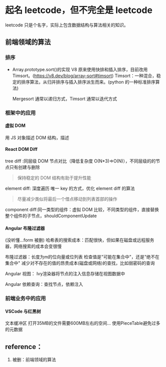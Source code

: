 # 起名 leetcode，但不完全是 leetcode

leetcode 只是个名字，实际上包含数据结构与算法相关的知识。

## 前端领域的算法

### 排序

- Array.prototype.sort()的实现
  V8 原来使用快排和插入排序，目前改用 Timsort。(https://v8.dev/blog/array-sort#timsort)
  Timsort：一种混合，稳定的排序算法，从归并排序与插入排序派生而来。(python 的一种标准排序算法)

  Mergesort 通常以递归方式，Timsort 通常以迭代方式

### 框架中的应用
#### 虚拟 DOM

用 JS 对象描述 DOM 结构，描述

#### React DOM Diff

tree diff :同层级 DOM 节点对比（降低复杂度 O(N\*3)=>O(N)），不同层级的的节点只有创建与删除

> 保持稳定的 DOM 结构有助于提升性能

element diff: 深度遍历
唯一 key 的方式，优化 element diff 的算法
>尽量减少类似将最后一个借点移动到列表首部的操作

component diff:同一类型的组件：虚拟 DOM 比较，不同类型的组件，直接替换整个组件的子节点，shouldComponentUpdate

#### Angular 布隆过滤器
(没听懂...form 被删)
哈希表的搜索成本：匹配很快，但如果在磁盘或远程服务器，网络搜索的成本会变很慢

布隆过滤器：长度为m的位向量或位列表
  检查值是"可能在集合中"，还是"绝不在集合中"
  减少对不存在的值的昂贵成本(磁盘或网络)的查找，比如弱密码的查询

Angular 视图：
 Ivy渲染器将节点的注入信息存储在视图数据中

Angular 依赖查询：查找节点，依赖注入

### 前端业务中的应用

#### VSCode 与红黑树

文本缓冲区
  打开35MB的文件需要600MB左右的空间...
  使用PieceTable避免过多的元数据


## reference：

1.  被删：前端领域的算法

